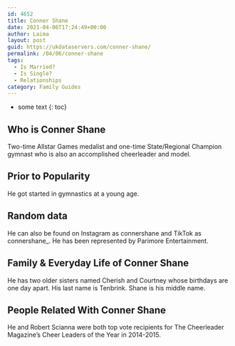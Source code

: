 ```yaml
---
id: 4652
title: Conner Shane
date: 2021-04-06T17:24:49+00:00
author: Laima
layout: post
guid: https://ukdataservers.com/conner-shane/
permalink: /04/06/conner-shane
tags:
  - Is Married?
  - Is Single?
  - Relationships
category: Family Guides
---
```


* some text
{: toc}


## Who is Conner Shane
                  
                  
                  
Two-time Allstar Games medalist and one-time State/Regional Champion gymnast who is also an accomplished cheerleader and model. 
                  
              
            
              
            
                
                
                
## Prior to Popularity
                  
                  
                  
He got started in gymnastics at a young age. 
                  
              
            
              
            
                
                
                
## Random data
                  
                  
                  
He can also be found on Instagram as connershane and TikTok as connershane_. He has been represented by Parimore Entertainment. 
                  
              
            
              
            
                
                
                
## Family & Everyday Life of Conner Shane
                  
                  
                  
He has two older sisters named Cherish and Courtney whose birthdays are one day apart. His last name is Tenbrink. Shane is his middle name. 
                  
              
            
              
            
                
                
                
## People Related With Conner Shane
                  
                  
                  
He and Robert Scianna were both top vote recipients for The Cheerleader Magazine&#8217;s Cheer Leaders of the Year in 2014-2015. 
                  
              
            
              
            
                
              
            
              
              
            
            
              
            
          
          
          
